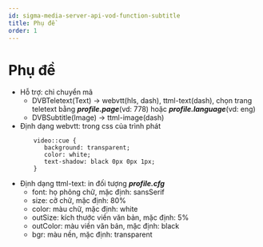 ```yaml
---
id: sigma-media-server-api-vod-function-subtitle
title: Phụ đề
order: 1
---
```


# Phụ đề

- Hỗ trợ: chỉ chuyển mã
  - DVBTeletext(Text) -> webvtt(hls, dash), ttml-text(dash), chọn trang teletext bằng _**profile.page**_(vd: 778) hoặc _**profile.language**_(vd: eng)
  - DVBSubtitle(Image) -> ttml-image(dash)
- Định dạng webvtt: trong css của trình phát

```
       video::cue {
          background: transparent;
          color: white;
          text-shadow: black 0px 0px 1px;
       }
```

- Định dạng ttml-text: in đối tượng _**profile.cfg**_
  - font: họ phông chữ, mặc định: sansSerif
  - size: cỡ chữ, mặc định: 80%
  - color: màu chữ, mặc định: white
  - outSize: kích thước viền văn bản, mặc định: 5%
  - outColor: màu viền văn bản, mặc định: black
  - bgr: màu nền, mặc định: transparent
